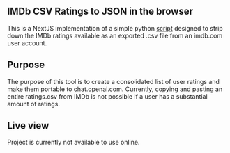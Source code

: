 ## IMDb CSV Ratings to JSON in the browser

This is a NextJS implementation of a simple python [script](https://github.com/fjbarrett/imdb-ratings-to-json) designed to strip down the IMDb ratings available as an exported .csv file from an imdb.com user account.

## Purpose

The purpose of this tool is to create a consolidated list of user ratings and make them portable to chat.openai.com. Currently, copying and pasting an entire ratings.csv from IMDb is not possible if a user has a substantial amount of ratings.

## Live view

Project is currently not available to use online.

<!-- [imdb-ratings-to-json-browser.vercel.app](https://imdb-ratings-to-json-browser.vercel.app) -->
